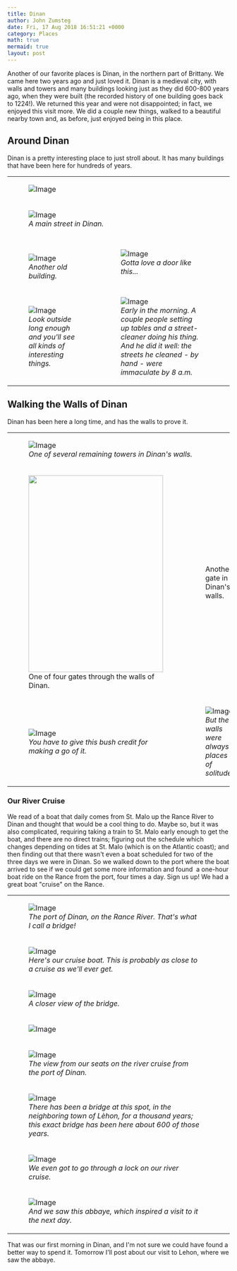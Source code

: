 ```yaml
---
title: Dinan
author: John Zumsteg
date: Fri, 17 Aug 2018 16:51:21 +0000
category: Places
math: true
mermaid: true
layout: post
---
```

<!-- wp:paragraph -->
<p>Another of our favorite places is Dinan, in the northern part of Brittany. We came here two years ago and just loved it. Dinan is a medieval city, with walls and towers and many buildings looking just as they did 600-800 years ago, when they were built (the recorded history of one building goes back to 1224!). We returned this year and were not disappointed; in fact, we enjoyed this visit more. We did a couple new things, walked to a beautiful nearby town and, as before, just enjoyed being in this place.</p>
<h2>Around Dinan</h2>
<p>Dinan is a pretty interesting place to just stroll about. It has many buildings that have been here for hundreds of years.</p>
<table>
<tbody>
<tr>
<td colspan="2"><figure class = "landscape">
	<img src="{{"/assets/images/2018/08/DSC07964.jpg" | prepend: site.baseurl | prepend: site.url }}" alt="Image" />
	<figcaption></figcaption>
</figure>

</td>
<td> </td>
</tr>
<tr>
<td colspan="2">
<figure class = "landscape">
	<img src="{{"/assets/images/2018/08/DSC07961.jpg" | prepend: site.baseurl | prepend: site.url }}" alt="Image" />
	<figcaption><em>A main street in Dinan.</em></figcaption>
</figure>


</td>
<td> </td>
</tr>
<tr>
<td> 
<figure class = "portrait">
	<img src="{{"/assets/images/2018/08/DSC07963.jpg" | prepend: site.baseurl | prepend: site.url }}" alt="Image" />
	<figcaption><em>Another old building.</em></figcaption>
</figure>


</td>
<td>
<figure class = "portrait">
	<img src="{{"/assets/images/2018/08/DSC07966.jpg" | prepend: site.baseurl | prepend: site.url }}" alt="Image" />
	<figcaption><em>Gotta love a door like this...</em></figcaption>
</figure>


</td>
</tr>
<tr>
<td>
<figure class = "portrait">
	<img src="{{"/assets/images/2018/08/DSC08006.jpg" | prepend: site.baseurl | prepend: site.url }}" alt="Image" />
	<figcaption><em>Look outside long enough and you'll see all kinds of interesting things.</em></figcaption>
</figure>


</td>
<td>
<figure class = "portrait">
	<img src="{{"/assets/images/2018/08/DSC07956.jpg" | prepend: site.baseurl | prepend: site.url }}" alt="Image" />
	<figcaption><em>Early in the morning. A couple people setting up tables and a street-cleaner doing his thing. And he did it well: the streets he cleaned - by hand - were immaculate by 8 a.m.</em></figcaption>
</figure>


</td>
</tr>
</tbody>
</table>
<!-- wp:heading {"level":3} -->
<h2>Walking the Walls of Dinan</h2>
<!-- /wp:heading -->

<!-- wp:paragraph -->
<p>Dinan has been here a long time, and has the walls to prove it.</p>
<!-- /wp:paragraph -->
<table>
<tbody>
<tr>
<td colspan="2">
<figure class = "landscape">
	<img src="{{"/assets/images/2018/08/DSC08016.jpg" | prepend: site.baseurl | prepend: site.url }}" alt="Image" />
	<figcaption><em>One of several remaining towers in Dinan's walls.</em></figcaption>
</figure>


</td>
</tr>
<tr>
<td><!-- wp:image {"id":5332,"width":305,"height":445} -->
<figure class = "portrait" class="wp-block-image is-resized"><img class="wp-image-5332" src="http:/assets/images/2018/08/DSC08023.jpg" alt="" width="305" height="445" />
<figcaption>One of four gates through the walls of Dinan.</figcaption>
</figure>
<!-- /wp:image --></td>
<td><!-- wp:image {"id":5309} -->
<figure class = "portrait" class="wp-block-image"><img class="wp-image-5309" src="http:/assets/images/2018/08/DSC07962.jpg" alt="" />
<figcaption>Another gate in Dinan's walls.</figcaption>
</figure>
<!-- /wp:image --></td>
</tr>
<tr>
<td>
<figure class = "portrait">
	<img src="{{"/assets/images/2018/08/DSC08017.jpg" | prepend: site.baseurl | prepend: site.url }}" alt="Image" />
	<figcaption><em>You have to give this bush credit for making a go of it.</em></figcaption>
</figure>


</td>
<td>
<figure class = "portrait">
	<img src="{{"/assets/images/2018/08/DSC08024.jpg" | prepend: site.baseurl | prepend: site.url }}" alt="Image" />
	<figcaption><em>But the walls were always places of solitude.</em></figcaption>
</figure>


</td>
</tr>
</tbody>
</table>
<h3>Our River Cruise</h3>
<p>We read of a boat that daily comes from St. Malo up the Rance River to Dinan and thought that would be a cool thing to do. Maybe so, but it was also complicated, requiring taking a train to St. Malo early enough to get the boat, and there are no direct trains; figuring out the schedule which changes depending on tides at St. Malo (which is on the Atlantic coast); and then finding out that there wasn't even a boat scheduled for two of the three days we were in Dinan. So we walked down to the port where the boat arrived to see if we could get some more information and found  a one-hour boat ride on the Rance from the port, four times a day. Sign us up! We had a great boat "cruise" on the Rance.</p>
<table>
<tbody>
<tr>
<td>
<figure class = "landscape">
	<img src="{{"/assets/images/2018/08/DSC07968.jpg" | prepend: site.baseurl | prepend: site.url }}" alt="Image" />
	<figcaption><em>The port of Dinan, on the Rance River. That's what I call a bridge!</em></figcaption>
</figure>


</td>
</tr>
<tr>
<td colspan="2">
<figure class = "landscape">
	<img src="{{"/assets/images/2018/08/DSC00156.jpg" | prepend: site.baseurl | prepend: site.url }}" alt="Image" />
	<figcaption><em>Here's our cruise boat. This is probably as close to a cruise as we'll ever get.</em></figcaption>
</figure>


</td>
</tr>
<tr>
<td>
<figure class = "landscape">
	<img src="{{"/assets/images/2018/08/DSC08002.jpg" | prepend: site.baseurl | prepend: site.url }}" alt="Image" />
	<figcaption><em>A closer view of the bridge.</em></figcaption>
</figure>


</td>
</tr>
<tr>
<td colspan="2"><figure class = "landscape">
	<img src="{{"/assets/images/2018/08/DSC08004.jpg" | prepend: site.baseurl | prepend: site.url }}" alt="Image" />
	<figcaption></figcaption>
</figure>

</td>
<td> </td>
</tr>
<tr>
<td colspan="2">
<figure class = "landscape">
	<img src="{{"/assets/images/2018/08/DSC07981.jpg" | prepend: site.baseurl | prepend: site.url }}" alt="Image" />
	<figcaption><em>The view from our seats on the river cruise from the port of Dinan.</em></figcaption>
</figure>


</td>
<td> </td>
</tr>
<tr>
<td colspan="2">
<figure class = "landscape">
	<img src="{{"/assets/images/2018/08/DSC07994.jpg" | prepend: site.baseurl | prepend: site.url }}" alt="Image" />
	<figcaption><em>There has been a bridge at this spot, in the neighboring town of Lèhon, for a thousand years; this exact bridge has been here about 600 of those years.</em></figcaption>
</figure>


</td>
</tr>
<tr>
<td colspan="2">
<figure class = "landscape">
	<img src="{{"/assets/images/2018/08/DSC07983.jpg" | prepend: site.baseurl | prepend: site.url }}" alt="Image" />
	<figcaption><em>We even got to go through a lock on our river cruise.</em></figcaption>
</figure>


</td>
</tr>
<tr>
<td colspan="2">
<figure class = "landscape">
	<img src="{{"/assets/images/2018/08/DSC07997.jpg" | prepend: site.baseurl | prepend: site.url }}" alt="Image" />
	<figcaption><em>And we saw this abbaye, which inspired a visit to it the next day.</em></figcaption>
</figure>


</td>
</tr>
</tbody>
</table>
<p>That was our first morning in Dinan, and I'm not sure we could have found a better way to spend it. Tomorrow I'll post about our visit to Lehon, where we saw the abbaye.</p>
